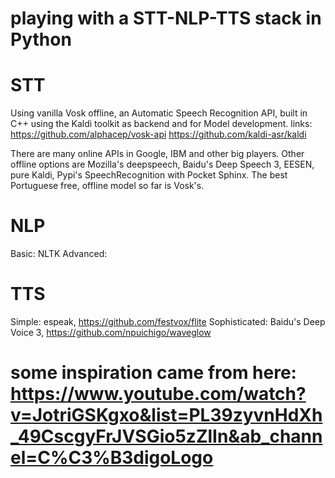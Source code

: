 # playing with a STT-NLP-TTS stack in Python

# STT
Using vanilla Vosk offline, an Automatic Speech Recognition API, built in C++ using the Kaldi toolkit as backend and for Model development.
links: https://github.com/alphacep/vosk-api
       https://github.com/kaldi-asr/kaldi

There are many online APIs in Google, IBM and other big players. Other offline options are Mozilla's deepspeech, Baidu's Deep Speech 3, EESEN, pure Kaldi, Pypi's SpeechRecognition with Pocket Sphinx. The best Portuguese free, offline model so far is Vosk's.

# NLP
Basic: NLTK 
Advanced: 

# TTS
Simple: espeak, https://github.com/festvox/flite
Sophisticated: Baidu's Deep Voice 3, https://github.com/npuichigo/waveglow

# some inspiration came from here: https://www.youtube.com/watch?v=JotriGSKgxo&list=PL39zyvnHdXh_49CscgyFrJVSGio5zZlIn&ab_channel=C%C3%B3digoLogo